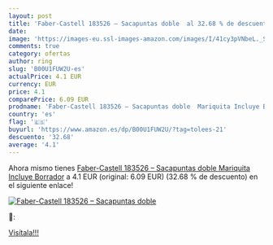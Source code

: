 ```yaml
---
layout: post
title: 'Faber-Castell 183526 – Sacapuntas doble  al 32.68 % de descuento'
date: 
image: 'https://images-eu.ssl-images-amazon.com/images/I/41cy3pVNbeL._SL200_.jpg'
comments: true
category: ofertas
author: ring
slug: 'B00U1FUW2U-es'
actualPrice: 4.1 EUR
currency: EUR
price: 4.1
comparePrice: 6.09 EUR
prodname: 'Faber-Castell 183526 – Sacapuntas doble  Mariquita Incluye Borrador'
country: 'es'
flag: '🇪🇸'
buyurl: 'https://www.amazon.es/dp/B00U1FUW2U/?tag=tolees-21'
descuento: '32.68'
average: '4.1'
---
```


Ahora mismo tienes [Faber-Castell 183526 – Sacapuntas doble  Mariquita Incluye Borrador](https://www.amazon.es/dp/B00U1FUW2U/?tag=tolees-21) a 4.1 EUR (original: 6.09 EUR) (32.68 %  de descuento) en el siguiente enlace!

[![Faber-Castell 183526 – Sacapuntas doble ](https://images-eu.ssl-images-amazon.com/images/I/41cy3pVNbeL._SL200_.jpg)](https://www.amazon.es/dp/B00U1FUW2U/?tag=tolees-21)

🔎:


[Visítala!!!](https://www.amazon.es/dp/B00U1FUW2U/?tag=tolees-21)
